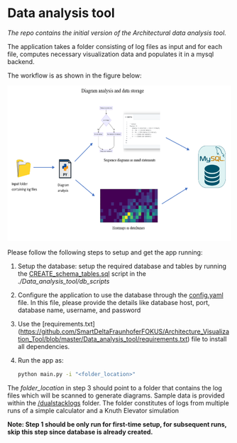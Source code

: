 # Data analysis tool

*The repo contains the initial version of the Architectural data analysis tool.*

The application takes a folder consisting of log files as input and for each file, computes necessary visualization data and populates it in a mysql backend. 

The workflow is as shown in the figure below:

<img src= "https://github.com/SmartDeltaFraunhoferFOKUS/Architecture_Visualization_Tool/blob/master/_img/diagram_analysis.png" width="900" height="350">

Please follow the following steps to setup and get the app running:

1. Setup the database:
   setup the required database and tables by running the [CREATE_schema_tables.sql](https://github.com/SmartDeltaFraunhoferFOKUS/Architecture_Visualization_Tool/blob/master/Data_analysis_tool/db_scripts/CREATE_schema_tables.sql) script in the *./Data_analysis_tool/db_scripts*

2. Configure the application to use the database through the [config.yaml](https://github.com/SmartDeltaFraunhoferFOKUS/Architecture_Visualization_Tool/blob/master/Data_analysis_tool/config/dash_config.yaml) file.
	In this file, please provide the details like database host, port, database name, username, and password
	
3. Use the [requirements.txt] (https://github.com/SmartDeltaFraunhoferFOKUS/Architecture_Visualization_Tool/blob/master/Data_analysis_tool/requirements.txt) file to install all dependencies.

3. Run the app as:
    ```bash
    python main.py -i "<folder_location>"
    ```
The *folder_location* in step 3 should point to a folder that contains the log files which will be scanned to generate diagrams. Sample data is provided within the [/dualstacklogs](https://github.com/SmartDeltaFraunhoferFOKUS/Architecture_Visualization_Tool/tree/master/Data_analysis_tool/dualstackLogs) folder. The folder constitutes of logs from multiple runs of a simple calculator and a Knuth Elevator simulation

**Note: Step 1 should be only run for first-time setup, for subsequent runs, skip this step since database is already created.**